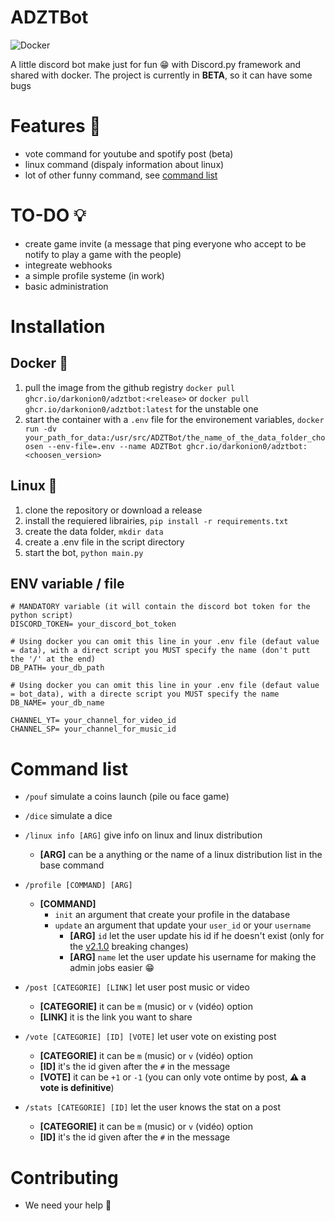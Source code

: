 # ADZTBot

![Docker](https://github.com/DarkOnion0/ADZTBot/workflows/Docker/badge.svg?branch=master)

A little discord bot make just for fun :grin: with Discord.py framework and shared with docker. The project is currently in **BETA**, so it can have some bugs

# Features :rocket:

- vote command for youtube and spotify post (beta)
- linux command (dispaly information about linux)
- lot of other funny command, see [command list](#command-list)

# TO-DO 💡

- create game invite (a message that ping everyone who accept to be notify to play a game with the people)
- integreate webhooks
- a simple profile systeme (in work)
- basic administration

# Installation

## Docker 🐋

1. pull the image from the github registry `docker pull ghcr.io/darkonion0/adztbot:<release>` or `docker pull ghcr.io/darkonion0/adztbot:latest` for the unstable one
2. start the container with a `.env` file for the environement variables, `docker run -dv your_path_for_data:/usr/src/ADZTBot/the_name_of_the_data_folder_choosen --env-file=.env --name ADZTBot ghcr.io/darkonion0/adztbot:<choosen_version>`

## Linux 🐧

1. clone the repository or download a release
2. install the requiered librairies, `pip install -r requirements.txt`
3. create the data folder, `mkdir data`
4. create a .env file in the script directory
5. start the bot, `python main.py`

## ENV variable / file

```env
# MANDATORY variable (it will contain the discord bot token for the python script)
DISCORD_TOKEN= your_discord_bot_token

# Using docker you can omit this line in your .env file (defaut value = data), with a direct script you MUST specify the name (don't putt the '/' at the end)
DB_PATH= your_db_path

# Using docker you can omit this line in your .env file (defaut value = bot_data), with a directe script you MUST specify the name
DB_NAME= your_db_name

CHANNEL_YT= your_channel_for_video_id
CHANNEL_SP= your_channel_for_music_id
```

# Command list

- `/pouf` simulate a coins launch (pile ou face game)

- `/dice` simulate a dice

- `/linux info [ARG]` give info on linux and linux distribution
	- **[ARG]** can be a anything or the name of a linux distribution list in the base command

- `/profile [COMMAND] [ARG]`
	- **[COMMAND]**
		- `init` an argument that create your profile in the database
		- `update` an argument that update your `user_id` or your `username`
    		- **[ARG]** `id` let the user update his id if he doesn't exist (only for the [v2.1.0](https://github.com/DarkOnion0/ADZTBot/releases/tag/v2.2.0) breaking changes)
			- **[ARG]** `name` let the user update his username for making the admin jobs easier :grin:

- `/post [CATEGORIE] [LINK]` let user post music or video
	- **[CATEGORIE]** it can be `m` (music) or `v` (vidéo) option
	- **[LINK]** it is the link you want to share

- `/vote [CATEGORIE] [ID] [VOTE]` let user vote on existing post
	- **[CATEGORIE]** it can be `m` (music) or `v` (vidéo) option
	- **[ID]** it's the id given after the `#` in the message
	- **[VOTE]** it can be `+1` or `-1` (you can only vote ontime by post, **⚠️ a vote is definitive**)
	
- `/stats [CATEGORIE] [ID]` let the user knows the stat on a post
	- **[CATEGORIE]** it can be `m` (music) or `v` (vidéo) option
	- **[ID]** it's the id given after the `#` in the message

# Contributing
- We need your help :handshake:
